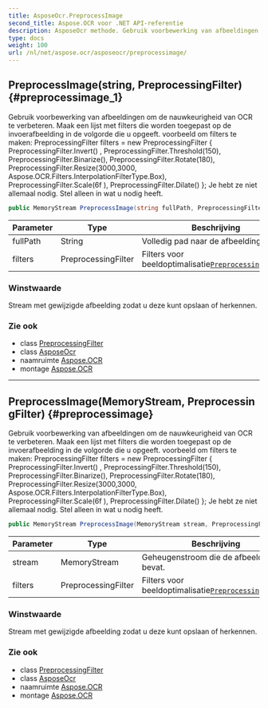 ```yaml
---
title: AsposeOcr.PreprocessImage
second_title: Aspose.OCR voor .NET API-referentie
description: AsposeOcr methode. Gebruik voorbewerking van afbeeldingen om de nauwkeurigheid van OCR te verbeteren. Maak een lijst met filters die worden toegepast op de invoerafbeelding in de volgorde die u opgeeft. voorbeeld om filters te maken PreprocessingFilter filters  new PreprocessingFilter  PreprocessingFilter.Invert  PreprocessingFilter.Threshold150 PreprocessingFilter.Binarize PreprocessingFilter.Rotate180 PreprocessingFilter.Resize30003000 Aspose.OCR.Filters.InterpolationFilterType.Box PreprocessingFilter.Scale6f  PreprocessingFilter.Dilate  Je hebt ze niet allemaal nodig. Stel alleen in wat u nodig heeft.
type: docs
weight: 100
url: /nl/net/aspose.ocr/asposeocr/preprocessimage/
---
```

## PreprocessImage(string, PreprocessingFilter) {#preprocessimage_1}

Gebruik voorbewerking van afbeeldingen om de nauwkeurigheid van OCR te verbeteren. Maak een lijst met filters die worden toegepast op de invoerafbeelding in de volgorde die u opgeeft. voorbeeld om filters te maken: PreprocessingFilter filters = new PreprocessingFilter { PreprocessingFilter.Invert() , PreprocessingFilter.Threshold(150), PreprocessingFilter.Binarize(), PreprocessingFilter.Rotate(180), PreprocessingFilter.Resize(3000,3000, Aspose.OCR.Filters.InterpolationFilterType.Box), PreprocessingFilter.Scale(6f ), PreprocessingFilter.Dilate() }; Je hebt ze niet allemaal nodig. Stel alleen in wat u nodig heeft.

```csharp
public MemoryStream PreprocessImage(string fullPath, PreprocessingFilter filters)
```

| Parameter | Type | Beschrijving |
| --- | --- | --- |
| fullPath | String | Volledig pad naar de afbeelding. |
| filters | PreprocessingFilter | Filters voor beeldoptimalisatie[`PreprocessingFilter`](../../../aspose.ocr.models.preprocessingfilters/preprocessingfilter/). |

### Winstwaarde

Stream met gewijzigde afbeelding zodat u deze kunt opslaan of herkennen.

### Zie ook

* class [PreprocessingFilter](../../../aspose.ocr.models.preprocessingfilters/preprocessingfilter/)
* class [AsposeOcr](../)
* naamruimte [Aspose.OCR](../../asposeocr/)
* montage [Aspose.OCR](../../../)

---

## PreprocessImage(MemoryStream, PreprocessingFilter) {#preprocessimage}

Gebruik voorbewerking van afbeeldingen om de nauwkeurigheid van OCR te verbeteren. Maak een lijst met filters die worden toegepast op de invoerafbeelding in de volgorde die u opgeeft. voorbeeld om filters te maken: PreprocessingFilter filters = new PreprocessingFilter { PreprocessingFilter.Invert() , PreprocessingFilter.Threshold(150), PreprocessingFilter.Binarize(), PreprocessingFilter.Rotate(180), PreprocessingFilter.Resize(3000,3000, Aspose.OCR.Filters.InterpolationFilterType.Box), PreprocessingFilter.Scale(6f ), PreprocessingFilter.Dilate() }; Je hebt ze niet allemaal nodig. Stel alleen in wat u nodig heeft.

```csharp
public MemoryStream PreprocessImage(MemoryStream stream, PreprocessingFilter filters)
```

| Parameter | Type | Beschrijving |
| --- | --- | --- |
| stream | MemoryStream | Geheugenstroom die de afbeelding bevat. |
| filters | PreprocessingFilter | Filters voor beeldoptimalisatie[`PreprocessingFilter`](../../../aspose.ocr.models.preprocessingfilters/preprocessingfilter/). |

### Winstwaarde

Stream met gewijzigde afbeelding zodat u deze kunt opslaan of herkennen.

### Zie ook

* class [PreprocessingFilter](../../../aspose.ocr.models.preprocessingfilters/preprocessingfilter/)
* class [AsposeOcr](../)
* naamruimte [Aspose.OCR](../../asposeocr/)
* montage [Aspose.OCR](../../../)


